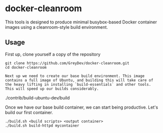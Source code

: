 docker-cleanroom
================

This tools is designed to produce minimal busybox-based Docker container images using a cleanroom-style build environment.

Usage
---
First up, clone yourself a copy of the repository

```
git clone https://github.com/GreyDev/docker-cleanroom.git
cd docker-cleanroom

Next up we need to create our base build environment. This image contains a full image of Ubuntu, and building this will take care of the heavy lifting in installing `build-essentials` and other tools. This will speed up our builds considerably.

```
./contrib/build-ubuntu-dev/build

Once we have our base build container, we can start being productive. Let's build our first container.

```
./build.sh <build scripts> <output container>
./build.sh build-httpd mycontainer
